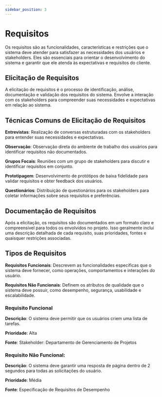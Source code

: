 ```yaml
---
sidebar_position: 3
---
```


# Requisitos

Os requisitos são as funcionalidades, características e restrições que o sistema deve
atender para satisfazer as necessidades dos usuários e stakeholders. Eles são
essenciais para orientar o desenvolvimento do sistema e garantir que ele atenda às
expectativas e requisitos do cliente.

## Elicitação de Requisitos

A elicitação de requisitos é o processo de identificação, análise, documentação e
validação dos requisitos do sistema. Envolve a interação com os stakeholders para
compreender suas necessidades e expectativas em relação ao sistema.

## Técnicas Comuns de Elicitação de Requisitos

**Entrevistas**: Realização de conversas estruturadas com os stakeholders para
entender suas necessidades e expectativas.

**Observação**: Observação direta do ambiente de trabalho dos usuários para identificar
requisitos não documentados.

**Grupos Focais**: Reuniões com um grupo de stakeholders para discutir e identificar
requisitos em conjunto.

**Prototipagem**: Desenvolvimento de protótipos de baixa fidelidade para validar
requisitos e obter feedback dos usuários.

**Questionários**: Distribuição de questionários para os stakeholders para coletar
informações sobre seus requisitos e preferências.

## Documentação de Requisitos

Após a elicitação, os requisitos são documentados em um formato claro e
compreensível para todos os envolvidos no projeto. Isso geralmente inclui uma
descrição detalhada de cada requisito, suas prioridades, fontes e quaisquer restrições
associadas.

## Tipos de Requisitos

**Requisitos Funcionais**: Descrevem as funcionalidades específicas que o sistema
deve fornecer, como operações, comportamentos e interações do usuário.

**Requisitos Não Funcionais**: Definem os atributos de qualidade que o sistema deve
possuir, como desempenho, segurança, usabilidade e escalabilidade.

### Requisito Funcional
**Descrição**: O sistema deve permitir que os usuários criem uma lista de tarefas.

**Prioridade**: Alta

**Fonte**: Stakeholder: Departamento de Gerenciamento de Projetos

### Requisito Não Funcional:
**Descrição**: O sistema deve garantir uma resposta de página dentro de 2 segundos
para todas as solicitações do usuário.

**Prioridade**: Média

**Fonte**: Especificação de Requisitos de Desempenho